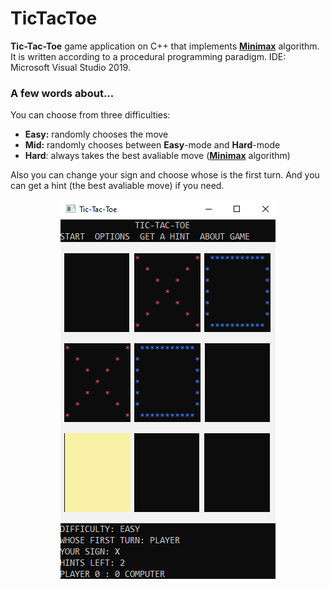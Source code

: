 # TicTacToe

__Tic-Tac-Toe__ game application on C++ that implements [__Minimax__](https://en.wikipedia.org/wiki/Minimax "Minimax Wikipedia") algorithm. It is written according to a procedural programming paradigm. IDE: Microsoft Visual Studio 2019.

### A few words about...

You can choose from three difficulties: 

+ __Easy:__ randomly chooses the move
+ __Mid:__ randomly chooses between __Easy__-mode and __Hard__-mode
+ __Hard__: always takes the best avaliable move ([__Minimax__](https://en.wikipedia.org/wiki/Minimax "Minimax Wikipedia") algorithm)

Also you can change your sign and choose whose is the first turn. And you can get a hint (the best avaliable move) if you need.

<p align="center"> 
<img src="https://github.com/VengerAndrey/TicTacToe/blob/master/game.png">
</p>